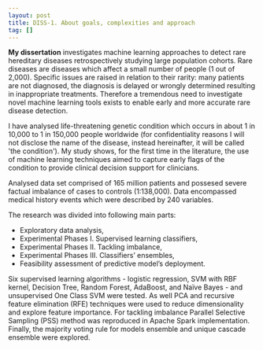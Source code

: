 ```yaml
---
layout: post
title: DISS-1. About goals, complexities and approach
tag: []
---
```


**My dissertation** investigates machine learning approaches to detect rare hereditary diseases retrospectively studying large population cohorts. Rare diseases are diseases which affect a small number of people (1 out of 2,000). Specific issues are raised in relation to their rarity: many patients are not diagnosed, the diagnosis is delayed or wrongly determined resulting in inappropriate treatments. Therefore a tremendous need to investigate novel machine learning tools exists to enable early and more accurate rare disease detection. 

I have analysed life-threatening genetic condition which occurs in about 1 in 10,000 to 1 in 150,000 people worldwide (for confidentiality reasons I will not disclose the name of the disease, instead hereinafter, it will be called 'the condition'). My study shows, for the first time in the literature, the use of machine learning techniques aimed to capture early flags of the condition to provide clinical decision support for clinicians. 

Analysed data set comprised of 165 million patients and possesed severe factual imbalance of cases to controls (1:138,000). Data encompassed medical history events which were described by 240 variables.

The research was divided into following main parts: 
* Exploratory data analysis, 
* Experimental Phases I. Supervised learning classifiers, 
* Experimental Phases II. Tackling imbalance, 
* Experimental Phases III. Classifiers’ ensembles, 
* Feasibility assessment of predictive model’s deployment. 

Six supervised learning algorithms - logistic regression, SVM with RBF kernel, Decision Tree, Random Forest, AdaBoost, and Naïve Bayes - and unsupervised One Class SVM were tested. As well PCA and recursive feature elimination (RFE) techniques were used to reduce dimensionality and explore feature importance. For tackling imbalance Parallel Selective Sampling (PSS) method was reproduced in Apache Spark implementation. Finally, the majority voting rule for models ensemble and unique cascade ensemble were explored.





